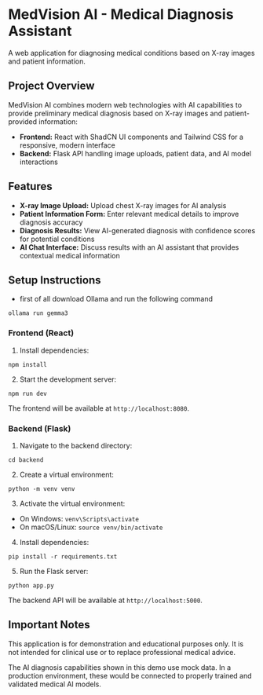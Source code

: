 
# MedVision AI - Medical Diagnosis Assistant

A web application for diagnosing medical conditions based on X-ray images and patient information.

## Project Overview

MedVision AI combines modern web technologies with AI capabilities to provide preliminary medical diagnosis based on X-ray images and patient-provided information:

- **Frontend:** React with ShadCN UI components and Tailwind CSS for a responsive, modern interface
- **Backend:** Flask API handling image uploads, patient data, and AI model interactions

## Features

- **X-ray Image Upload:** Upload chest X-ray images for AI analysis
- **Patient Information Form:** Enter relevant medical details to improve diagnosis accuracy
- **Diagnosis Results:** View AI-generated diagnosis with confidence scores for potential conditions
- **AI Chat Interface:** Discuss results with an AI assistant that provides contextual medical information

## Setup Instructions
- first of all download Ollama and run the following command
```
ollama run gemma3
```

### Frontend (React)

1. Install dependencies:
```
npm install
```

2. Start the development server:
```
npm run dev
```

The frontend will be available at `http://localhost:8080`.

### Backend (Flask)

1. Navigate to the backend directory:
```
cd backend
```

2. Create a virtual environment:
```
python -m venv venv
```

3. Activate the virtual environment:
- On Windows: `venv\Scripts\activate`
- On macOS/Linux: `source venv/bin/activate`

4. Install dependencies:
```
pip install -r requirements.txt
```

5. Run the Flask server:
```
python app.py
```

The backend API will be available at `http://localhost:5000`.

## Important Notes

This application is for demonstration and educational purposes only. It is not intended for clinical use or to replace professional medical advice.

The AI diagnosis capabilities shown in this demo use mock data. In a production environment, these would be connected to properly trained and validated medical AI models.

